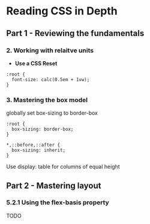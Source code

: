 # Reading CSS in Depth

## Part 1 - Reviewing the fundamentals

### 2. Working with relaitve units

* **Use a CSS Reset**

```
:root {
  font-size: calc(0.5em + 1vw);
}
```

### 3. Mastering the box model

globally set box-sizing to border-box

```
:root {
  box-sizing: border-box;
}

*,::before,::after {
  box-sizing: inherit;
}
```

Use display: table for columns of equal height

## Part 2 - Mastering layout

### 5.2.1 Using the flex-basis property

TODO
